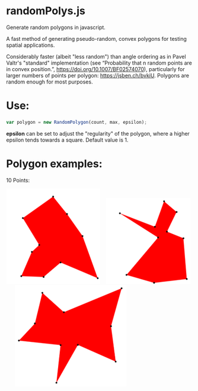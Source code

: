 # randomPolys.js
Generate random polygons in javascript. 

A fast method of generating pseudo-random, convex polygons for testing spatial applications.

Considerably faster (albeit "less random") than angle ordering as in Pavel Valtr's "standard" implementation (see “Probability that n random points are in convex position.”, https://doi.org/10.1007/BF02574070), particularly for larger numbers of points per polygon: https://jsben.ch/bvkiU. Polygons are random enough for most purposes.


# Use:
```javascript
var polygon = new RandomPolygon(count, max, epsilon);
```
<strong>epsilon</strong> can be set to adjust the "regularity" of the polygon, where a higher epsilon tends towards a square. Default value is 1.

# Polygon examples:
10 Points: 

![picture](src/img/10_pts_2.PNG)&nbsp; &nbsp; ![picture](src/img/10_pts.PNG)&nbsp; &nbsp; &nbsp; &nbsp; ![picture](src/img/10_pts_3.PNG)
